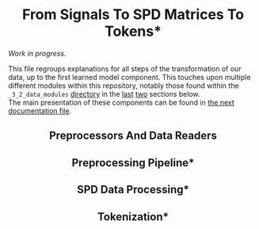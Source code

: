 <h1 style="text-align: center;">From Signals To SPD Matrices To Tokens*</h1>

*Work in progress.*

This file regroups explanations for all steps of the transformation of our data, up to the first learned model
component.
This touches upon multiple different modules within this repository, notably those found within the `_3_2_data_modules`
[directory](../../_3_data_management/_3_2_data_modules) in the [last](#spd_processing) [two](#tokenization) sections
below.  
The main presentation of these components can be found in [the next documentation file](./3%20-%20Formatting%20The%20Model%20Inputs.md).

<h2 style="text-align: center;">Preprocessors And Data Readers</h2>

<h2 style="text-align: center;">Preprocessing Pipeline*</h2>

[//]: # (Signal-to-SPD)

<h2 id="spd_processing" style="text-align: center;">SPD Data Processing*</h2>

[//]: # (Augmentation, whitening)

<h2 id="tokenization" style="text-align: center;">Tokenization*</h2>

[//]: # (Cutoff)






